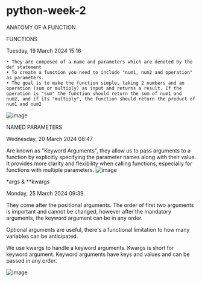 # python-week-2

ANATOMY OF A FUNCTION

FUNCTIONS

Tuesday, 19 March 2024
15:16

	• They are composed of a name and parameters which are denoted by the def statement
	• To create a function you need to include "num1, num2 and operation" as parameters.
	• The goal is to make the function simple, taking 2 numbers and an operation (sum or multiply) as input and returns a result. If the operation is "sum" the function should return the sum of num1 and num2, and if its "multiply", the function should return the product of num1 and num2 
![image](https://github.com/NdiiLe/python-week-2/assets/131252498/9f3cdaec-3371-4eb2-ad2e-aa1e12787681)


NAMED PARAMETERS

Wednesday, 20 March 2024
08:47

Are known as "Keyword Arguments", they allow us to pass arguments to a function by explicitly specifying the parameter names along with their value. It provides more clarity and flexibility when calling functions, especially for functions with multiple parameters.
![image](https://github.com/NdiiLe/python-week-2/assets/131252498/4ba4cf55-d5d6-41f5-b2fd-242e40ad047e)


*args & **kwargs

Monday, 25 March 2024
09:39

They come after the positional arguments.
The order of first two arguments is important and cannot be changed, however after the mandatory arguments, the keyword argument can be in any order.

Optional arguments are useful, there's a functional limitation to how many variables can be anticipated.

We use kwargs to handle a keyword arguments. Kwargs is short for keyword argument.
Keyword arguments have keys and values and can be passed in any order.

![image](https://github.com/NdiiLe/python-week-2/assets/131252498/816611c6-d065-46d1-8e66-e1fd4ed8c4cc)
